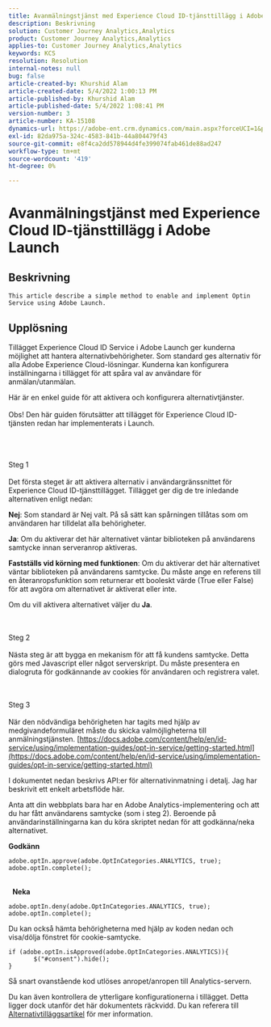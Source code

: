 ```yaml
---
title: Avanmälningstjänst med Experience Cloud ID-tjänsttillägg i Adobe Launch
description: Beskrivning
solution: Customer Journey Analytics,Analytics
product: Customer Journey Analytics,Analytics
applies-to: Customer Journey Analytics,Analytics
keywords: KCS
resolution: Resolution
internal-notes: null
bug: false
article-created-by: Khurshid Alam
article-created-date: 5/4/2022 1:00:13 PM
article-published-by: Khurshid Alam
article-published-date: 5/4/2022 1:08:41 PM
version-number: 3
article-number: KA-15108
dynamics-url: https://adobe-ent.crm.dynamics.com/main.aspx?forceUCI=1&pagetype=entityrecord&etn=knowledgearticle&id=6c0ee821-aacb-ec11-a7b5-6045bd00dbbc
exl-id: 82da975a-324c-4583-841b-44a804479f43
source-git-commit: e8f4ca2dd578944d4fe399074fab461de88ad247
workflow-type: tm+mt
source-wordcount: '419'
ht-degree: 0%

---
```


# Avanmälningstjänst med Experience Cloud ID-tjänsttillägg i Adobe Launch

## Beskrivning


`This article describe a simple method to enable and implement Optin Service using Adobe Launch.`


## Upplösning


Tillägget Experience Cloud ID Service i Adobe Launch ger kunderna möjlighet att hantera alternativbehörigheter. Som standard ges alternativ för alla Adobe Experience Cloud-lösningar. Kunderna kan konfigurera inställningarna i tillägget för att spåra val av användare för anmälan/utanmälan.

Här är en enkel guide för att aktivera och konfigurera alternativtjänster.
<br><br>Obs! Den här guiden förutsätter att tillägget för Experience Cloud ID-tjänsten redan har implementerats i Launch.<br><br>

<br><br>Steg 1<br><br>
Det första steget är att aktivera alternativ i användargränssnittet för Experience Cloud ID-tjänsttillägget. Tillägget ger dig de tre inledande alternativen enligt nedan:

<b>Nej</b>: Som standard är Nej valt. På så sätt kan spårningen tillåtas som om användaren har tilldelat alla behörigheter.

<b>Ja</b>: Om du aktiverar det här alternativet väntar biblioteken på användarens samtycke innan serveranrop aktiveras.

<b>Fastställs vid körning med funktionen</b>: Om du aktiverar det här alternativet väntar biblioteken på användarens samtycke. Du måste ange en referens till en återanropsfunktion som returnerar ett booleskt värde (True eller False) för att avgöra om alternativet är aktiverat eller inte.

Om du vill aktivera alternativet väljer du <b>Ja</b>.


<br><br>Steg 2<br><br>
Nästa steg är att bygga en mekanism för att få kundens samtycke. Detta görs med Javascript eller något serverskript. Du måste presentera en dialogruta för godkännande av cookies för användaren och registrera valet.


<br><br>Steg 3<br><br>
När den nödvändiga behörigheten har tagits med hjälp av medgivandeformuläret måste du skicka valmöjligheterna till anmälningstjänsten.
[https://docs.adobe.com/content/help/en/id-service/using/implementation-guides/opt-in-service/getting-started.html](https://docs.adobe.com/content/help/en/id-service/using/implementation-guides/opt-in-service/getting-started.html)

I dokumentet nedan beskrivs API:er för alternativinmatning i detalj. Jag har beskrivit ett enkelt arbetsflöde här.

Anta att din webbplats bara har en Adobe Analytics-implementering och att du har fått användarens samtycke (som i steg 2). Beroende på användarinställningarna kan du köra skriptet nedan för att godkänna/neka alternativet.

<b>Godkänn</b>


```
adobe.optIn.approve(adobe.OptInCategories.ANALYTICS, true);
adobe.optIn.complete();
```


<br> 
<b>Neka</b>


```
adobe.optIn.deny(adobe.OptInCategories.ANALYTICS, true);
adobe.optIn.complete();
```


Du kan också hämta behörigheterna med hjälp av koden nedan och visa/dölja fönstret för cookie-samtycke.


```
if (adobe.optIn.isApproved(adobe.OptInCategories.ANALYTICS)){
       $("#consent").hide();
}
```


Så snart ovanstående kod utlöses anropet/anropen till Analytics-servern.

Du kan även kontrollera de ytterligare konfigurationerna i tillägget. Detta ligger dock utanför det här dokumentets räckvidd. Du kan referera till [Alternativtilläggsartikel](https://docs.adobe.com/content/help/en/id-service/using/implementation-guides/opt-in-service/launch.html) för mer information.
